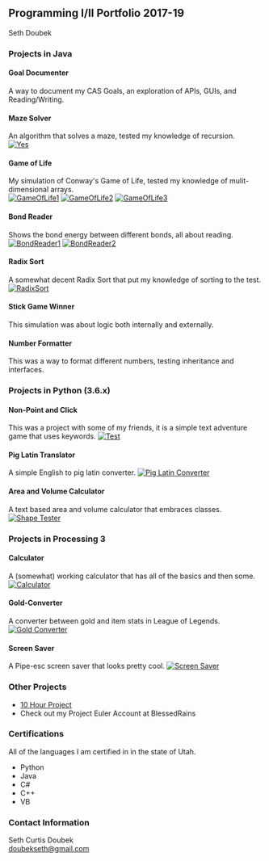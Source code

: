 ## Programming I/II Portfolio 2017-19  
Seth Doubek

### Projects in Java
#### Goal Documenter
A way to document my CAS Goals, an exploration of APIs, GUIs, and Reading/Writing.

#### Maze Solver
An algorithm that solves a maze, tested my knowledge of recursion.  
[![Yes](https://github.com/DoubekSeth/Programming17-18/blob/master/Images/MazeSolver.png?raw=true)](https://github.com/DoubekSeth/ProgrammingII/tree/master/Maze%20Solver)

#### Game of Life
My simulation of Conway's Game of Life, tested my knowledge of mulit-dimensional arrays.  
[![GameOfLife1](https://github.com/DoubekSeth/Programming17-18/blob/master/Images/GameOfLife1.PNG?raw=true)](https://github.com/DoubekSeth/ProgrammingII/tree/master/GameOfLife)
[![GameOfLife2](https://github.com/DoubekSeth/Programming17-18/blob/master/Images/GameOfLife2.PNG?raw=true)](https://github.com/DoubekSeth/ProgrammingII/tree/master/GameOfLife)
[![GameOfLife3](https://github.com/DoubekSeth/Programming17-18/blob/master/Images/GameOfLife3.PNG?raw=true)](https://github.com/DoubekSeth/ProgrammingII/tree/master/GameOfLife)

#### Bond Reader
Shows the bond energy between different bonds, all about reading.  
[![BondReader1](https://github.com/DoubekSeth/Programming17-18/blob/master/Images/BondReader1.PNG?raw=true)](https://github.com/DoubekSeth/ProgrammingII/tree/master/BondReader)
[![BondReader2](https://github.com/DoubekSeth/Programming17-18/blob/master/Images/BondReader2.PNG?raw=true)](https://github.com/DoubekSeth/ProgrammingII/tree/master/BondReader)

#### Radix Sort
A somewhat decent Radix Sort that put my knowledge of sorting to the test.  
[![RadixSort](https://github.com/DoubekSeth/Programming17-18/blob/master/Images/RadixSort.PNG?raw=true)](https://github.com/DoubekSeth/ProgrammingII/tree/master/RadixSort)

#### Stick Game Winner
This simulation was about logic both internally and externally.  

#### Number Formatter
This was a way to format different numbers, testing inheritance and interfaces.  

### Projects in Python (3.6.x)
#### Non-Point and Click
This was a project with some of my friends, it is a simple text adventure game that uses keywords. 
[![Test](https://github.com/DoubekSeth/NonPointAndClick/blob/master/Images/NonPointAndClick.png?raw=true)](https://github.com/DoubekSeth/NonPointAndClick)

#### Pig Latin Translator
A simple English to pig latin converter. 
[![Pig Latin Converter](https://github.com/DoubekSeth/Programming17-18/blob/master/Images/PigLatin.png?raw=true)](https://github.com/DoubekSeth/PigLatin)

#### Area and Volume Calculator
A text based area and volume calculator that embraces classes. 
[![Shape Tester](https://github.com/DoubekSeth/Programming17-18/blob/master/Images/ShapeTester.png?raw=true)](https://github.com/DoubekSeth/ShapeTester)

### Projects in Processing 3
#### Calculator
A (somewhat) working calculator that has all of the basics and then some.
[![Calculator](https://github.com/DoubekSeth/Programming17-18/blob/master/Images/Calculator.png?raw=true)](https://github.com/DoubekSeth/Calculator)

#### Gold-Converter
A converter between gold and item stats in League of Legends.
[![Gold Converter](https://github.com/DoubekSeth/Programming17-18/blob/master/Images/GoldConverter.png?raw=true)](https://github.com/DoubekSeth/GoldConverter)

#### Screen Saver
A Pipe-esc screen saver that looks pretty cool.
[![Screen Saver](https://github.com/DoubekSeth/Programming17-18/blob/master/Images/ScreenSaver.png?raw=true)](https://github.com/DoubekSeth/ScreenSaver)

### Other Projects
<script type = "text/javascript">
</script>
* [10 Hour Project](https://github.com/DoubekSeth/10HourProject)  
* Check out my Project Euler Account at BlessedRains

### Certifications
All of the languages I am certified in in the state of Utah.
* Python
* Java
* C#
* C++
* VB

### Contact Information
Seth Curtis Doubek  
doubekseth@gmail.com
